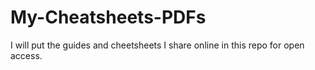 # My-Cheatsheets-PDFs
I will put the guides and cheetsheets I share online in this repo for open access.
